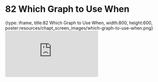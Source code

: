 # 82 Which Graph to Use When
 
{type: iframe, title:82 Which Graph to Use When, width:800, height:600, poster:resources/chapt_screen_images/which-graph-to-use-when.png}
![](https://datatrail-jhu.github.io/DataTrail/no_toc/which-graph-to-use-when.html)
 

 
